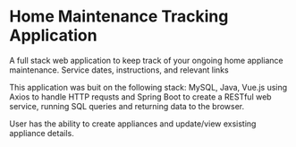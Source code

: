 # Home Maintenance Tracking Application
A full stack web application to keep track of your ongoing home appliance maintenance. Service dates, instructions, and relevant links

This application was buit on the following stack: MySQL, Java, Vue.js using Axios to handle HTTP requsts and Spring Boot to create a RESTful web service, running SQL queries and returning data to the browser.

User has the ability to create appliances and update/view exsisting appliance details.
